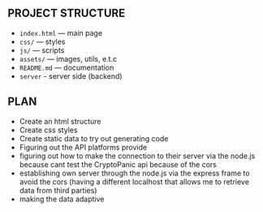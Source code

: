 ## PROJECT STRUCTURE

- `index.html` — main page
- `css/` — styles
- `js/` — scripts
- `assets/` — images, utils, e.t.c
- `README.md` — documentation
- `server` - server side (backend)


## PLAN 
- Create an html structure  
- Create css styles 
- Create static data to try out generating code 
- Figuring out the API platforms provide
- figuring out how to make the connection to their server via the node.js because cant test the CryptoPanic api because of the cors
- establishing own server through the node.js via the express frame to avoid the cors (having a different localhost that allows me to retrieve data from third parties)
- making the data adaptive

